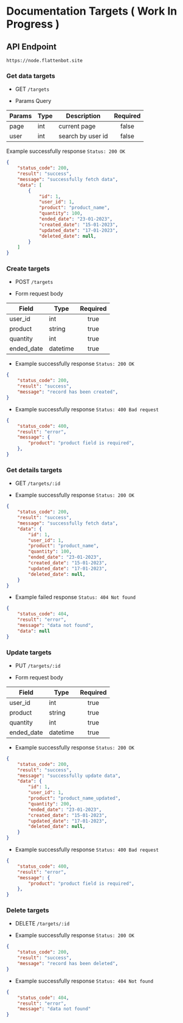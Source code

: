 # Documentation Targets ( Work In Progress )

## API Endpoint

```
https://node.flattenbot.site
```

### Get data targets

- GET `/targets`

- Params Query

| **Params**     | **Type**     | **Description**       | **Required** |
| -------------  | ------------ | --------------------- | :----------: |
| page           | int          | current page          | false        |
| user           | int          | search by user id     | false        |

Example successfully response `Status: 200 OK`

```json
{
    "status_code": 200,
    "result": "success",
    "message": "successfully fetch data",
    "data": [
        {
            "id": 1,
            "user_id": 1,
            "product": "product_name",
            "quantity": 100,
            "ended_date": "23-01-2023",
            "created_date": "15-01-2023",
            "updated_date": "17-01-2023",
            "deleted_date": null,
        }
    ]
}
```

### Create targets

- POST `/targets`

- Form request body

| **Field**     | **Type**    | **Required** |
| ------------- | ----------  | :----------: |
| user_id       | int         | true         |
| product       | string      | true         | 
| quantity      | int         | true         |
| ended_date    | datetime    | true         |

- Example successfully response `Status: 200 OK`

```json
{
    "status_code": 200,
    "result": "success",
    "message": "record has been created",
}
```
- Example successfully response `Status: 400 Bad request`

```json
{
    "status_code": 400,
    "result": "error",
    "message": {
        "product": "product field is required",
    },
}
```
### Get details targets
- GET `/targets/:id`

- Example successfully response `Status: 200 OK`

```json
{
    "status_code": 200,
    "result": "success",
    "message": "successfully fetch data",
    "data": {
        "id": 1,
        "user_id": 1,
        "product": "product_name",
        "quantity": 100,
        "ended_date": "23-01-2023",
        "created_date": "15-01-2023",
        "updated_date": "17-01-2023",
        "deleted_date": null,
    }
}
```
- Example failed response `Status: 404 Not found`

```json
{
    "status_code": 404,
    "result": "error",
    "message": "data not found",
    "data": null
}
```
### Update targets

- PUT `/targets/:id`

- Form request body

| **Field**     | **Type**    | **Required** |
| ------------- | ----------  | :----------: |
| user_id       | int         | true         |
| product       | string      | true         | 
| quantity      | int         | true         |
| ended_date    | datetime    | true         |

- Example successfully response `Status: 200 OK`

```json
{
    "status_code": 200,
    "result": "success",
    "message": "successfully update data",
    "data": {
        "id": 1,
        "user_id": 1,
        "product": "product_name_updated",
        "quantity": 200,
        "ended_date": "23-01-2023",
        "created_date": "15-01-2023",
        "updated_date": "17-01-2023",
        "deleted_date": null,
    }
}
```
- Example successfully response `Status: 400 Bad request`

```json
{
    "status_code": 400,
    "result": "error",
    "message": {
        "product": "product field is required",
    },
}
```
### Delete targets

- DELETE `/targets/:id`

- Example successfully response `Status: 200 OK`

```json
{
    "status_code": 200,
    "result": "success",
    "message": "record has been deleted",
}
```

- Example successfully response `Status: 404 Not found`

```json
{
    "status_code": 404,
    "result": "error",
    "message": "data not found"
}